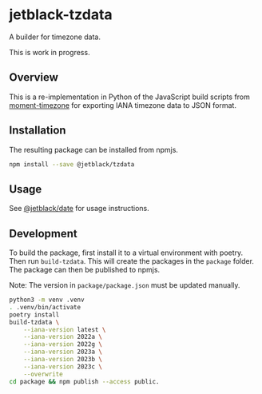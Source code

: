 # jetblack-tzdata

A builder for timezone data.

This is work in progress.

## Overview

This is a re-implementation in Python of the JavaScript build scripts from
[moment-timezone](https://github.com/moment/moment-timezone)
for exporting IANA timezone data to JSON format.

## Installation

The resulting package can be installed from npmjs.

```bash
npm install --save @jetblack/tzdata
```

## Usage

See [@jetblack/date](https://github.com/rob-blackbourn/jetblack-js-date)
for usage instructions.

## Development

To build the package, first install it to a virtual environment with poetry. Then run `build-tzdata`.
This will create the packages in the `package` folder. The package can then
be published to npmjs.

Note: The version in `package/package.json` must be updated manually.

```bash
python3 -m venv .venv
. .venv/bin/activate
poetry install
build-tzdata \
    --iana-version latest \
    --iana-version 2022a \
    --iana-version 2022g \
    --iana-version 2023a \
    --iana-version 2023b \
    --iana-version 2023c \
    --overwrite
cd package && npm publish --access public.
```

